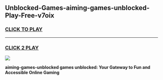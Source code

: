 
## Unblocked-Games-aiming-games-unblocked-Play-Free-v7oix
<h3>
<a href="https://premium76.site?title=aiming-games-unblocked&ref=18A1">CLICK TO PLAY</a></h3>
<hr>

<h3>
<a href="https://premium76.site?title=aiming-games-unblocked&ref=18A1">CLICK 2 PLAY</a>
  
</h3>

<a href="https://premium76.site?title=aiming-games-unblocked&ref=18A1"><img src="https://clearcache.store/games.png"></a>


**aiming-games-unblocked games unblocked: Your Gateway to Fun and Accessible Online Gaming**
